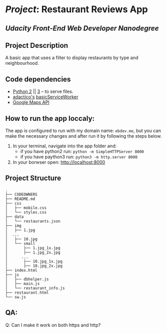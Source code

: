 # _Project_: Restaurant Reviews App
_Udacity Front-End Web Developer Nanodegree_
---

## Project Description

A basic app that uses a filter to display restaurants by type and neighbourhood.

## Code dependencies

+ [Python 2](https://www.python.org/downloads/) || [3](https://www.python.org/downloads/) – to serve files.
+ [adactico's](https://github.com/adactio) [basicServiceWorker](https://gist.github.com/adactio/fbaa3a5952774553f5e7)
+ [Google Maps API](https://cloud.google.com/maps-platform/)

## How to run the app loccaly:

The app is configured to run with my domain name: `ebdev.me`, but you can make the necessary changes and after run it by following the steps below. 

1. In your terminal, navigate into the app folder and:
    + if you have python2 run: `python -m SimpleHTTPServer 8000`
    + if you have paython3 run: `python3 -m http.server 8000`
2. In your borwser open: [http://localhost:8000](http://localhost:8000)

## Project Structure
```
.
├── CODEOWNERS
├── README.md
├── css
│   ├── mobile.css
│   └── styles.css
├── data
│   └── restaurants.json
├── img
│   ├── 1.jpg
│  ... 
│   ├── 10.jpg
│   └── small
│       ├── 1.jpg_1x.jpg
│       ├── 1.jpg_2x.jpg
│      ...
│       ├── 10.jpg_1x.jpg
│       ├── 10.jpg_2x.jpg
├── index.html
├── js
│   ├── dbhelper.js
│   ├── main.js
│   └── restaurant_info.js
├── restaurant.html
└── sw.js
```
## QA:
Q: Can I make it work on both https and http?
